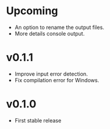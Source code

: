 # Upcoming
- An option to rename the output files.
- More details console output.

# v0.1.1
- Improve input error detection.
- Fix compilation error for Windows.

# v0.1.0
- First stable release
